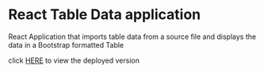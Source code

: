 # React Table Data application


React Application that imports table data from a source file and displays the data in a Bootstrap formatted Table

click [HERE](https://stormy-escarpment-28233.herokuapp.com/) to view the deployed version 
